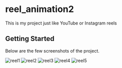 # reel_animation2

This is my project just like YouTube or Instagram reels

## Getting Started

Below are the few screenshots of the project.

![reel1](https://github.com/Sikandarkhaan07/reel_animation/assets/75332358/7ec3c6f0-95e2-4d02-a745-6fe22afbfe57)
![reel2](https://github.com/Sikandarkhaan07/reel_animation/assets/75332358/ada71d55-10bf-4c42-bcf4-2359aed23f1c)
![reel3](https://github.com/Sikandarkhaan07/reel_animation/assets/75332358/e33b4a76-7ddc-4667-87dd-3c4ca3ec62ea)
![reel4](https://github.com/Sikandarkhaan07/reel_animation/assets/75332358/fb45e018-7eaf-4ae0-aeb3-6d2dc2333ea0)
![reel5](https://github.com/Sikandarkhaan07/reel_animation/assets/75332358/1426b89f-a9c0-4785-b28c-28cea20a6427)
